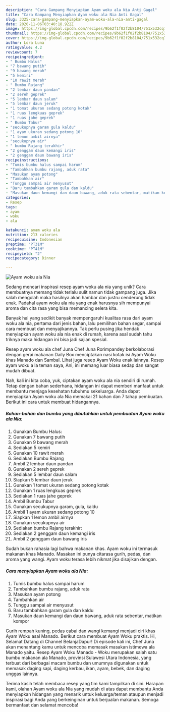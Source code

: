 ```yaml
---
description: "Cara Gampang Menyiapkan Ayam woku ala Nia Anti Gagal"
title: "Cara Gampang Menyiapkan Ayam woku ala Nia Anti Gagal"
slug: 3325-cara-gampang-menyiapkan-ayam-woku-ala-nia-anti-gagal
date: 2020-11-06T03:40:18.922Z
image: https://img-global.cpcdn.com/recipes/9b62f1f02f2b8104/751x532cq70/ayam-woku-ala-nia-foto-resep-utama.jpg
thumbnail: https://img-global.cpcdn.com/recipes/9b62f1f02f2b8104/751x532cq70/ayam-woku-ala-nia-foto-resep-utama.jpg
cover: https://img-global.cpcdn.com/recipes/9b62f1f02f2b8104/751x532cq70/ayam-woku-ala-nia-foto-resep-utama.jpg
author: Lora Luna
ratingvalue: 4.2
reviewcount: 7
recipeingredient:
- " Bumbu Halus"
- "7 bawang putih"
- "9 bawang merah"
- "5 kemiri"
- "10 rawit merah"
- " Bumbu Rajang"
- "2 lembar daun pandan"
- "2 sereh geprek"
- "5 lembar daun salam"
- "5 lembar daun jeruk"
- "1 tomat ukuran sedang potong kotak"
- "1 ruas lengkuas geprek"
- "1 ruas jahe geprek"
- " Bumbu Tabur"
- "secukupnya garam gula kaldu"
- "1 ayam ukuran sedang potong 10"
- "1 lemon ambil airnya"
- "secukupnya air"
- " bumbu Rajang terakhir"
- "2 genggam daun kemangi iris"
- "2 genggam daun bawang iris"
recipeinstructions:
- "Tumis bumbu halus sampai harum"
- "Tambahkan bumbu rajang, aduk rata"
- "Masukan ayam potong"
- "Tambahkan air"
- "Tunggu sampai air menyusut"
- "Baru tambahkan garam gula dan kaldu"
- "Masukan daun kemangi dan daun bawang, aduk rata sebentar, matikan kompor"
categories:
- Resep
tags:
- ayam
- woku
- ala

katakunci: ayam woku ala 
nutrition: 213 calories
recipecuisine: Indonesian
preptime: "PT31M"
cooktime: "PT41M"
recipeyield: "2"
recipecategory: Dinner

---
```



![Ayam woku ala Nia](https://img-global.cpcdn.com/recipes/9b62f1f02f2b8104/751x532cq70/ayam-woku-ala-nia-foto-resep-utama.jpg)

Sedang mencari inspirasi resep ayam woku ala nia yang unik? Cara membuatnya memang tidak terlalu sulit namun tidak gampang juga. Jika salah mengolah maka hasilnya akan hambar dan justru cenderung tidak enak. Padahal ayam woku ala nia yang enak harusnya sih mempunyai aroma dan cita rasa yang bisa memancing selera kita.

Banyak hal yang sedikit banyak mempengaruhi kualitas rasa dari ayam woku ala nia, pertama dari jenis bahan, lalu pemilihan bahan segar, sampai cara membuat dan menyajikannya. Tak perlu pusing jika hendak menyiapkan ayam woku ala nia enak di rumah, karena asal sudah tahu triknya maka hidangan ini bisa jadi sajian spesial.

Resep ayam woku ala chef Juna Chef Juna Rorimpandey berkolaborasi dengan gerai makanan Daily Box menciptakan nasi kotak isi Ayam Woku khas Manado dan Sambal. Lihat juga resep Ayam Woku enak lainnya. Resep ayam woku a la teman saya, Ani, ini memang luar biasa sedap dan sangat mudah dibuat.


Nah, kali ini kita coba, yuk, ciptakan ayam woku ala nia sendiri di rumah. Tetap dengan bahan sederhana, hidangan ini dapat memberi manfaat untuk membantu menjaga kesehatan tubuhmu sekeluarga. Anda dapat menyiapkan Ayam woku ala Nia memakai 21 bahan dan 7 tahap pembuatan. Berikut ini cara untuk membuat hidangannya.

<!--inarticleads1-->

##### Bahan-bahan dan bumbu yang dibutuhkan untuk pembuatan Ayam woku ala Nia:

1. Gunakan  Bumbu Halus:
1. Gunakan 7 bawang putih
1. Gunakan 9 bawang merah
1. Sediakan 5 kemiri
1. Gunakan 10 rawit merah
1. Sediakan  Bumbu Rajang
1. Ambil 2 lembar daun pandan
1. Gunakan 2 sereh geprek
1. Sediakan 5 lembar daun salam
1. Siapkan 5 lembar daun jeruk
1. Gunakan 1 tomat ukuran sedang potong kotak
1. Gunakan 1 ruas lengkuas geprek
1. Sediakan 1 ruas jahe geprek
1. Ambil  Bumbu Tabur
1. Gunakan secukupnya garam, gula, kaldu
1. Ambil 1 ayam ukuran sedang potong 10
1. Siapkan 1 lemon ambil airnya
1. Gunakan secukupnya air
1. Sediakan  bumbu Rajang terakhir:
1. Sediakan 2 genggam daun kemangi iris
1. Ambil 2 genggam daun bawang iris


Sudah bukan rahasia lagi bahwa makanan khas. Ayam woku ini termasuk makanan khas Manado. Masakan ini punya citarasa gurih, pedas, dan aroma yang wangi. Ayam woku terasa lebih nikmat jika disajikan dengan. 

<!--inarticleads2-->

##### Cara menyiapkan Ayam woku ala Nia:

1. Tumis bumbu halus sampai harum
1. Tambahkan bumbu rajang, aduk rata
1. Masukan ayam potong
1. Tambahkan air
1. Tunggu sampai air menyusut
1. Baru tambahkan garam gula dan kaldu
1. Masukan daun kemangi dan daun bawang, aduk rata sebentar, matikan kompor


Gurih rempah kuning, pedas cabai dan wangi kemangi menjadi ciri khas Ayam Woku asal Manado. Berikut cara membuat Ayam Woku praktis. Hi, Selamat Datang di Channel BelanjaDapur! Di episode kali ini, Chef Juna akan menantang kamu untuk mencoba memasak masakan istimewa ala Manado yaitu. Resep Ayam Woku Manado - Woku merupakan salah satu bumbu makanan ala Manado, provinsi Sulawesi Utara Indonesia, yang terbuat dari berbagai macam bumbu dan umumnya digunakan untuk memasak daging sapi, daging kerbau, ikan, ayam, bebek, dan daging unggas lainnya. 

Terima kasih telah membaca resep yang tim kami tampilkan di sini. Harapan kami, olahan Ayam woku ala Nia yang mudah di atas dapat membantu Anda menyiapkan hidangan yang menarik untuk keluarga/teman ataupun menjadi inspirasi bagi Anda yang berkeinginan untuk berjualan makanan. Semoga bermanfaat dan selamat mencoba!
